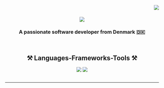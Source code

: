 <img align="right" src="https://visitor-badge.laobi.icu/badge?page_id=Jacobgh00.jacobgh00" />

<h1 align="center">
    <img src="https://readme-typing-svg.herokuapp.com/?font=Righteous&size=35&center=true&vCenter=true&width=500&height=70&duration=4000&lines=Hi+There!+👋;+I'm+Jacob+Hauerberg!;" />
</h1>

<h3 align="center">A passionate software developer from Denmark 🇩🇰</h3>

<br/>

<h2 align="center">⚒️ Languages-Frameworks-Tools ⚒️</h2>
<div align="center">
    <img src="https://skillicons.dev/icons?i=react,mui,html,css,vscode,github,tailwind,git" />
    <img src="https://skillicons.dev/icons?i=nodejs,javascript,typescript,express,firebase,mongodb,java,nextjs,mysql" /><br>
</div>

<br/>
<hr/>
